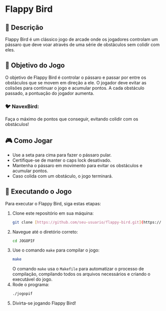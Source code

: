 # Flappy Bird

## 📄 Descrição
Flappy Bird é um clássico jogo de arcade onde os jogadores controlam um pássaro que deve voar através de uma série de obstáculos sem colidir com eles.

## 🎯 Objetivo do Jogo
O objetivo de Flappy Bird é controlar o pássaro e passar por entre os obstáculos que se movem em direção a ele. O jogador deve evitar as colisões para continuar o jogo e acumular pontos. A cada obstáculo passado, a pontuação do jogador aumenta.

### 🐦 NavexBird:
Faça o máximo de pontos que conseguir, evitando colidir com os obstáculos!

## 🎮 Como Jogar
- Use a seta para cima para fazer o pássaro pular.
- Certifique-se de manter o caps lock desativado.
- Mantenha o pássaro em movimento para evitar os obstáculos e acumular pontos.
- Caso colida com um obstáculo, o jogo terminará.

## 🚀 Executando o Jogo
Para executar o Flappy Bird, siga estas etapas:

1. Clone este repositório em sua máquina:
    ```sh
    git clone [https://github.com/seu-usuario/flappy-bird.git](https://github.com/LFPerylo/PROJETO-PIF.git)
    ```
2. Navegue até o diretório correto:
    ```sh
    cd JOGOPIF
    ```
3. Use o comando `make` para compilar o jogo:
    ```sh
    make
    ```
    O comando `make` usa o `Makefile` para automatizar o processo de compilação, compilando todos os arquivos necessários e criando o executável do jogo.
4. Rode o programa:
    ```sh
    ./jogopif
    ```
5. Divirta-se jogando Flappy Bird!



